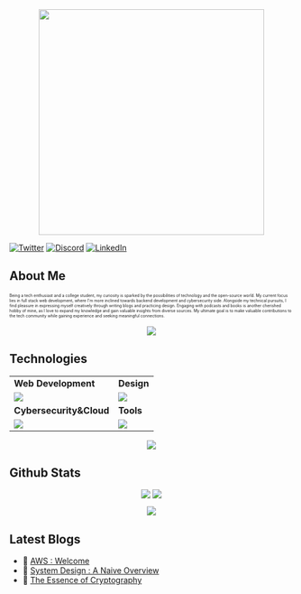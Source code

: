 <link rel="stylesheet" type="text/css" href="style.css">

<div style="text-align: center;"> 
  <img width="400" src="https://readme-typing-svg.herokuapp.com?font=JetBrains+Mono&weight=600&size=30&duration=3000&color=2AF7B4&width=535&lines=Hi%2C+I'm+Shiva%F0%9F%91%8B;Let's+Connect!"/>
</div>

[![Twitter](https://skillicons.dev/icons?i=twitter)](https://twitter.com/Neutron975)
[![Discord](https://skillicons.dev/icons?i=discord)](https://discord.com/users/791137267535970324)
[![LinkedIn](https://skillicons.dev/icons?i=linkedin)](https://www.linkedin.com/in/shiva-seth-958114233/)

## About Me
<!-- ### **Welcome to My Page!** <img src="assets/flame.gif" style="position: relative;top:2.4px;" width="12" height="22">
![border-seperator](assets/borderseparator.gif) -->

<p style="font-size:7px;">
Being a tech enthusiast and a college student, my curiosity is sparked by the possibilities of technology and the open-source world. My current focus lies in full stack web development, where I'm more inclined towards backend development and cybersecurity side. Alongside my technical pursuits, I find pleasure in expressing myself creatively through writing blogs and practicing design. Engaging with podcasts and books is another cherished hobby of mine, as I love to expand my knowledge and gain valuable insights from diverse sources. My ultimate goal is to make valuable contributions to the tech community while gaining experience and seeking meaningful connections.
</p>
<p align="center"><img src= 'https://capsule-render.vercel.app/api?type=rect&color=gradient&height=2.5'/></p>

## Technologies
 
<table>
<tr>
	<td><strong>Web Development</strong></td>
	<td><strong>Design</strong></td>
</tr>
<tr>
		<td><img src = "https://skillicons.dev/icons?i=css,js,react,tailwind,nodejs,nextjs,mongodb" ></td>
		<td><img src = "https://skillicons.dev/icons?i=ps,figma&theme=dark"></td>
</tr>
<tr>
	<td><strong>Cybersecurity&Cloud</strong></td>
	<td><strong>Tools</strong></td>
</tr>
<tr>
	<td><img src = "https://skillicons.dev/icons?i=bash,c,linux,docker,kubernetes,aws,azure&theme=dark"></td>
	<td><img src = "https://skillicons.dev/icons?i=git,vscode,vim,githubactions&theme=dark"></td>
</tr>
</table>
<p align="center"><img src= 'https://capsule-render.vercel.app/api?type=rect&color=gradient&height=2.5'/></p>


## Github Stats


<!-- [![Neutron's GitHub stats](https://github-readme-stats.vercel.app/api?username=Shiva953&theme=aura)]()
[![GitHub Streak](https://streak-stats.demolab.com/?user=Shiva953&theme=dark-smoky)](https://git.io/streak-stats) -->
<p style="display:flex; align=center; justify-content:center; ">
<img src="https://github-readme-stats.vercel.app/api?username=Shiva953&theme=midnight-purple" style="margin-right:4px;">
<img src="https://streak-stats.demolab.com/?user=Shiva953&theme=holi-theme">
</p>
<p align="center"><img src= 'https://capsule-render.vercel.app/api?type=rect&color=gradient&height=2.5'/></p>
<!-- - 💬 Ask me about ...
- 📫 How to reach me: ...
- 😄 Pronouns: ...
- ⚡ Fun fact: ... -->


## Latest Blogs
<!-- BLOGPOSTS:START -->
 - 🌮 [AWS : Welcome](https://neutronsblog.hashnode.dev/aws-welcome)
 - 🌮 [System Design : A Naive Overview](https://neutronsblog.hashnode.dev/system-design-a-naive-overview)
 - 🚀 [The Essence of Cryptography](https://neutronsblog.hashnode.dev/the-essence-of-cryptography)<!-- BLOGPOSTS:END -->
